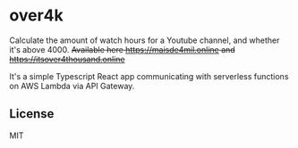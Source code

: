 # over4k

Calculate the amount of watch hours for a Youtube channel, and whether it's above 4000.
~~Available here https://maisde4mil.online and https://itsover4thousand.online~~

It's a simple Typescript React app communicating with serverless functions on AWS Lambda via API Gateway.

## License
MIT
